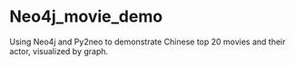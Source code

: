 # Neo4j_movie_demo
Using Neo4j and Py2neo to demonstrate Chinese top 20 movies and their actor, visualized by graph.
